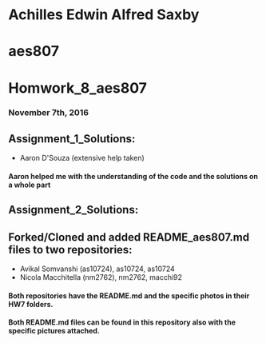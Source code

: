 # Achilles Edwin Alfred Saxby
# aes807
# Homwork_8_aes807
### November 7th, 2016

## Assignment_1_Solutions:
  - Aaron D'Souza (extensive help taken)
#### Aaron helped me with the understanding of the code and the solutions on a whole part

## Assignment_2_Solutions:
## Forked/Cloned and added README_aes807.md files to two repositories:
  - Avikal Somvanshi (as10724), as10724, as10724
  - Nicola Macchitella (nm2762), nm2762, macchi92 

#### Both repositories have the README.md and the specific photos in their HW7 folders.
#### Both README.md files can be found in this repository also with the specific pictures attached.
